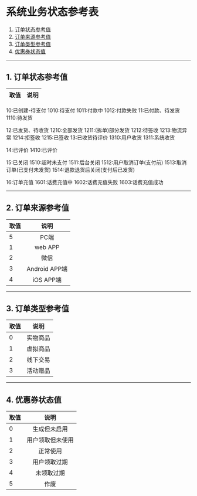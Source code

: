 # 系统业务状态参考表

1. [订单状态参考值](#order_status)
2. [订单来源参考值](#order_source)
3. [订单类型参考值](#order_type)
4. [优惠券状态值](#coupon_status)

----------
<h2 id="order_status">1. 订单状态参考值</h2>

| 取值          | 说明          |
| ------------- |:-------------:| 
10:已创建-待支付	1010:待支付
	                1011:付款中
	                1012:付款失败
11:已付款、待发货	1110:待发货

12:已发货、待收货	1210:全部发货
                    1211:(拆单)部分发货
                    1212:待签收
                    1213:物流异常
                    1214:拒签收
                    1215:已签收
13:已收货待评价	1310:用户收货
	            1311:系统收货

14:已评价	1410:已评价

15:已关闭	1510:超时未支付
            1511:后台关闭
            1512:用户取消订单(支付前)
            1513:取消订单(已支付未发货)
            1514:退款退货后关闭(支付后已发货)
            
16:订单充值	1601:话费充值中
            1602:话费充值失败
            1603:话费充值成功

---------
<h2 id="order_source">2. 订单来源参考值</h2>

| 取值          | 说明          |
| ------------- |:-------------:| 
|    5		|  	PC端	|
|    1		|   web APP	|
|    2 		|   微信	|
|    3 		|   Android APP端	|
|    4 		|   iOS APP端	|


---------
<h2 id="order_type">3. 订单类型参考值</h2>

| 取值          | 说明          |
| ------------- |:-------------:| 
|    0		|  	实物商品	|
|    1		|   虚拟商品	|
|    2 		|   线下交易	|
|    3 		|   活动赠品	|


---------
<h2 id="coupon_status">4. 优惠券状态值</h2>

| 取值          | 说明          |
| ------------- |:-------------:| 
|    0		|  	生成但未启用	|
|    1		|   用户领取但未使用	|
|    2 		|   正常使用	|
|    3 		|   用户领取过期	|
|    4 		|   未领取过期	|
|    5 		|   作废	|